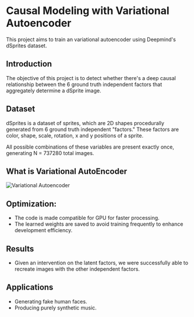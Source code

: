 # Causal Modeling with Variational Autoencoder
This project aims to train an variational autoencoder using Deepmind's dSprites dataset.

## Introduction
The objective of this project is to detect whether there's a deep causal relationship between the 6 ground truth independent factors that aggregately determine a dSprite image. 

## Dataset
dSprites is a dataset of sprites, which are 2D shapes procedurally generated from 6 ground truth independent "factors." These factors are color, shape, scale, rotation, x and y positions of a sprite.

All possible combinations of these variables are present exactly once, generating N = 737280 total images.

## What is Variational AutoEncoder

![Variational Autoencoder](https://github.com/Gourang97/CausalML_VAE/blob/master/VAE.png)

## Optimization:
* The code is made compatible for GPU for faster processing.
* The learned weights are saved to avoid training frequently to enhance development efficiency.

## Results
* Given an intervention on the latent factors, we were successfully able to recreate images with the other independent factors.

## Applications
* Generating fake human faces. 
* Producing purely synthetic music.


